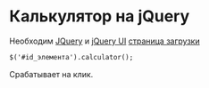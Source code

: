 # Калькулятор на jQuery
Необходим [JQuery][site1] и [jQuery UI][site1] [страница загрузки](https://code.jquery.com)
```html
$('#id_элемента').calculator();
```	
Срабатывает на клик.

[site1]:https://code.jquery.com
